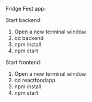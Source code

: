 Fridge Fest app:

Start backend:
1. Open a new terminal window
2. cd backend
3. npm install
4. npm start


Start frontend:
1. Open a new terminal window
2. cd reactfoodapp
3. npm install
4. npm start